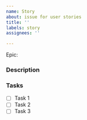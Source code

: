 ```yaml
---
name: Story
about: issue for user stories
title: ''
labels: story
assignees: ''

---
```


Epic:

### Description

### Tasks

- [ ] Task 1
- [ ] Task 2
- [ ] Task 3

